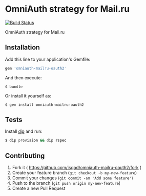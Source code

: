 # OmniAuth strategy for Mail.ru

[![Build Status](https://drone.railsc.ru/api/badges/abak-press/omniauth-mailru-oauth2/status.svg)](https://drone.railsc.ru/abak-press/omniauth-mailru-oauth2)

OmniAuth strategy for Mail.ru

## Installation

Add this line to your application's Gemfile:

```ruby
gem 'omniauth-mailru-oauth2'
```

And then execute:

    $ bundle

Or install it yourself as:

    $ gem install omniauth-mailru-oauth2

## Tests

Install [dip](https://github.com/bibendi/dip/releases) and run:

```bash
$ dip provision && dip rspec
```

## Contributing

1. Fork it ( https://github.com/isqad/omniauth-mailru-oauth2/fork )
2. Create your feature branch (`git checkout -b my-new-feature`)
3. Commit your changes (`git commit -am 'Add some feature'`)
4. Push to the branch (`git push origin my-new-feature`)
5. Create a new Pull Request

